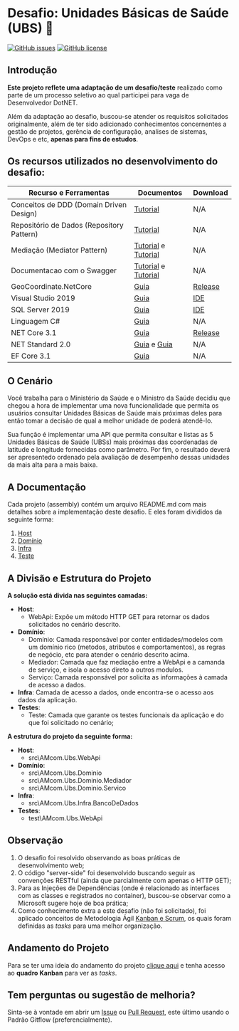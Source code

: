 
# Desafio: Unidades Básicas de Saúde (UBS) :pill:

[![GitHub issues][ImagemProblema]][Defeito] [![GitHub license][ImagemLicenca]][Licenca]

[//]: # (Links de referências para os badges deste repositório)

[ImagemProblema]: <https://img.shields.io/github/issues/alexandredorea/UBS.svg?style=flat-square>
[ImagemLicenca]: <https://img.shields.io/github/license/alexandredorea/UBS.svg?style=flat-square>


## Introdução

**Este projeto reflete uma adaptação de um desafio/teste** realizado como parte de um processo seletivo ao qual participei para vaga de Desenvolvedor DotNET.

Além da adaptação ao desafio, buscou-se atender os requisitos solicitados originalmente, além de ter sido adicionado conhecimentos concernentes a gestão de projetos, gerência de configuração, analises de sistemas, DevOps e etc, **apenas para fins de estudos**.

## Os recursos utilizados no desenvolvimento do desafio:

|Recurso e Ferramentas                     |Documentos                                           |Download                   |
|------------------------------------------|-----------------------------------------------------|---------------------------|
|Conceitos de DDD (Domain Driven Design)   |[Tutorial][GuiaDDD]                                  |N/A                        |
|Repositório de Dados (Repository Pattern) |[Tutorial][GuiaRepositoryPattern]                    |N/A                        |
|Mediação (Mediator Pattern)               |[Tutorial][GuiaMediator1] e [Tutorial][GuiaMediator2]|N/A                        |
|Documentacao com o Swagger                |[Tutorial][GuiaSwagger1] e [Tutorial][GuiaSwagger2]  |N/A                        |
|GeoCoordinate.NetCore                     |[Guia][GuiaGeoCoordinate]                            |[Release][DownloadGeoCoord]|
|Visual Studio 2019                        |[Guia][GuiaVS2019]                                   |[IDE][IDEVS2019]           |
|SQL Server 2019                           |[Guia][GuiaSQL2019]                                  |[IDE][IDESQL2019]          |
|Linguagem C#                              |[Guia][GuiaCSharp]                                   |N/A                        |
|NET Core 3.1                              |[Guia][GuiaNetCore]                                  |[Release][DownloadNetCore] |
|NET Standard 2.0                          |[Guia][GuiaNetStandard1] e [Guia][GuiaNetStandard2]  |N/A                        |
|EF Core 3.1                               |[Guia][GuiaEntityCore]                               |N/A                        |

[//]: # (Links de referências para o quadro de recursos utilizados)

[GuiaDDD]: <http://www.agileandart.com/2010/07/16/ddd-introducao-a-domain-driven-design/>
[GuiaRepositoryPattern]: <https://medium.com/@renicius.pagotto/entendendo-o-repository-pattern-fcdd0c36b63b>
[GuiaMediator1]: <https://medium.com/qualyteam-engineering/design-pattern-mediator-6b4722b5a1ce>
[GuiaMediator2]: <https://medium.com/jundevelopers/mediator-pattern-com-mediatr-asp-net-core-2-2-6d8d2e3dc3c5>
[GuiaSwagger1]: <https://medium.com/@arikardnoir/porque-usar-swagger-na-sua-api-e80c4ed15190>
[GuiaSwagger2]: <https://gabrielschade.github.io/2018/06/18/swagger.html>
[GuiaGeoCoordinate]: <https://github.com/ghuntley/geocoordinate>
[DownloadGeoCoord]: <https://www.nuget.org/packages/GeoCoordinate.NetCore/1.0.0.1>
[GuiaVS2019]: <https://docs.microsoft.com/pt-br/visualstudio/ide/>
[IDEVS2019]: <https://www.visualstudio.com/pt-br/downloads/>
[GuiaSQL2019]: <https://docs.microsoft.com/pt-br/sql/sql-server/sql-server-technical-documentation>
[IDESQL2019]: <https://www.microsoft.com/pt-br/sql-server/sql-server-downloads>
[GuiaCSharp]: <https://docs.microsoft.com/pt-br/dotnet/csharp/>
[GuiaNetCore]: <https://docs.microsoft.com/pt-br/dotnet/core/install/windows?tabs=netcore31>
[DownloadNetCore]: <https://dotnet.microsoft.com/download/dotnet-core/3.1>
[GuiaNetStandard1]: <https://docs.microsoft.com/pt-br/dotnet/standard/net-standard>
[GuiaNetStandard2]: <https://docs.microsoft.com/pt-br/archive/msdn-magazine/2017/september/net-standard-demystifying-net-core-and-net-standard>
[GuiaEntityCore]: <https://docs.microsoft.com/pt-br/ef/core/>

## O Cenário

Você trabalha para o Ministério da Saúde e o Ministro da Saúde decidiu que chegou a hora de implementar uma nova funcionalidade que 
permita os usuários consultar Unidades Básicas de Saúde mais próximas deles para então tomar a decisão de qual a melhor unidade de 
poderá atendê-lo.

Sua função é implementar uma API que permita consultar e listas as 5 Unidades Básicas de Saúde (UBSs) mais próximas das coordenadas 
de latitude e longitude fornecidas como parâmetro. Por fim, o resultado deverá ser apresentedo ordenado pela avaliação de desempenho 
dessas unidades da mais alta para a mais baixa.


## A Documentação

Cada projeto (assembly) contém um arquivo README.md com mais detalhes sobre a implementação deste desafio.
E eles foram divididos da seguinte forma:

1. [Host][CamadaHost]
2. [Domínio][CamadaDominio]
3. [Infra][CamadaDominio]
4. [Teste][CamadaTeste]

[//]: # (Links de referências para documentação)

[CamadaHost]: <>
[CamadaDominio]: <>
[CamadaInfra]: <>
[CamadaTeste]: <>


## A Divisão e Estrutura do Projeto

**A solução está divida nas seguintes camadas:**

* **Host**:
  - WebApi: Expõe um método HTTP GET para retornar os dados solicitados no cenário descrito.
* **Domínio**:
  - Domínio: Camada responsável por conter entidades/modelos com um domínio rico (metodos, atributos e comportamentos), as regras de negócio, etc para atender o cenário descrito acima.
  - Mediador: Camada que faz mediação entre a WebApi e a camanda de serviço, e isola o acesso direto a outros modulos.
  - Serviço: Camada responsável por solicita as informações à camada de acesso a dados.
* **Infra**: Camada de acesso a dados, onde encontra-se o acesso aos dados da aplicação.
* **Testes**:
  - Teste: Camada que garante os testes funcionais da aplicação e do que foi solicitado no cenário;

**A estrutura do projeto da seguinte forma:**

* **Host**:
  - src\AMcom.Ubs.WebApi
* **Domínio**:
  - src\AMcom.Ubs.Dominio
  - src\AMcom.Ubs.Dominio.Mediador
  - src\AMcom.Ubs.Dominio.Servico
* **Infra**:
  - src\AMcom.Ubs.Infra.BancoDeDados
* **Testes**:
  - test\AMcom.Ubs.WebApi


## Observação

1. O desafio foi resolvido observando as boas práticas de desenvolvimento web;
2. O código "server-side" foi desenvolvido buscando seguir as convenções RESTful (ainda que parcialmente com apenas o HTTP GET);
3. Para as Injeções de Dependências (onde é relacionado as interfaces com as classes e registrados no container), buscou-se observar como a Microsoft sugere hoje de boa prática;
4. Como conhecimento extra a este desafio (não foi solicitado), foi aplicado conceitos de Metodologia Ágil [Kanban e Scrum][Projeto], os quais foram definidas as *tasks* para uma melhor organização.


## Andamento do Projeto

Para se ter uma ideia do andamento do projeto [clique aqui][Projeto] e tenha acesso ao **quadro Kanban** para ver as *tasks*.

[//]: # (Links de referências o quadro Kanban do projeto)

[Projeto]: <https://github.com/alexandredorea/UnidadeBasicaSaude/projects/1>


## Tem perguntas ou sugestão de melhoria?

Sinta-se à vontade em abrir um [Issue][Defeito] ou [Pull Request][PullRequest], este último usando o Padrão Gitflow (preferencialmente).

[//]: # (Links de referências aos problemas neste projeto)

[Defeito]: <https://github.com/alexandredorea/UnidadeBasicaSaude/issues>
[PullRequest]: <https://github.com/alexandredorea/UnidadeBasicaSaude/pulls>
[Licenca]: <https://github.com/alexandredorea/UnidadeBasicaSaude/blob/master/LICENSE>
